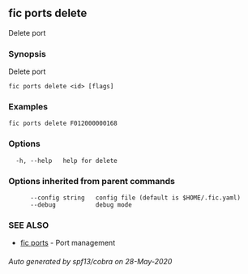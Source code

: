 ## fic ports delete

Delete port

### Synopsis

Delete port

```
fic ports delete <id> [flags]
```

### Examples

```
fic ports delete F012000000168
```

### Options

```
  -h, --help   help for delete
```

### Options inherited from parent commands

```
      --config string   config file (default is $HOME/.fic.yaml)
      --debug           debug mode
```

### SEE ALSO

* [fic ports](fic_ports.md)	 - Port management

###### Auto generated by spf13/cobra on 28-May-2020
